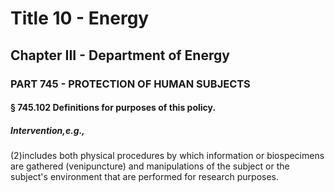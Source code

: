 
# Title 10 - Energy
## Chapter III - Department of Energy
### PART 745 - PROTECTION OF HUMAN SUBJECTS
#### § 745.102 Definitions for purposes of this policy.
##### Intervention,e.g.,

(2)includes both physical procedures by which information or biospecimens are gathered (venipuncture) and manipulations of the subject or the subject's environment that are performed for research purposes.
